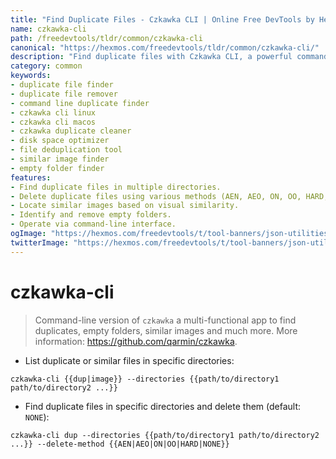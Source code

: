 ```yaml
---
title: "Find Duplicate Files - Czkawka CLI | Online Free DevTools by Hexmos"
name: czkawka-cli
path: /freedevtools/tldr/common/czkawka-cli
canonical: "https://hexmos.com/freedevtools/tldr/common/czkawka-cli/"
description: "Find duplicate files with Czkawka CLI, a powerful command-line tool. Locate and delete unnecessary files to free up disk space efficiently. Free online tool, no registration required."
category: common
keywords:
- duplicate file finder
- duplicate file remover
- command line duplicate finder
- czkawka cli linux
- czkawka cli macos
- czkawka duplicate cleaner
- disk space optimizer
- file deduplication tool
- similar image finder
- empty folder finder
features:
- Find duplicate files in multiple directories.
- Delete duplicate files using various methods (AEN, AEO, ON, OO, HARD, NONE).
- Locate similar images based on visual similarity.
- Identify and remove empty folders.
- Operate via command-line interface.
ogImage: "https://hexmos.com/freedevtools/t/tool-banners/json-utilities-banner.png"
twitterImage: "https://hexmos.com/freedevtools/t/tool-banners/json-utilities-banner.png"
---
```


# czkawka-cli

> Command-line version of `czkawka` a multi-functional app to find duplicates, empty folders, similar images and much more.
> More information: <https://github.com/qarmin/czkawka>.

- List duplicate or similar files in specific directories:

`czkawka-cli {{dup|image}} --directories {{path/to/directory1 path/to/directory2 ...}}`

- Find duplicate files in specific directories and delete them (default: `NONE`):

`czkawka-cli dup --directories {{path/to/directory1 path/to/directory2 ...}} --delete-method {{AEN|AEO|ON|OO|HARD|NONE}}`
